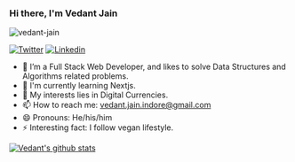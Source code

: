 ### Hi there, I'm **Vedant Jain** 

<p align="left"> <img src="https://komarev.com/ghpvc/?username=Vedantjn&label=Views&color=blue&style=plastic" alt="vedant-jain" /> </p>

[![Twitter](https://img.shields.io/twitter/follow/Vedantjn?style=social)](https://twitter.com/VedantJn)
[![Linkedin](https://img.shields.io/badge/-LinkedIn-blue?style=flat-square&logo=Linkedin&logoColor=white&link=https://www.linkedin.com/in/vedant-jain-192915194/)](https://www.linkedin.com/in/vedant-jain-192915194/)




- 🌱 I’m a Full Stack Web Developer, and likes to solve Data Structures and Algorithms related problems.
- 📗 I'm currently learning Nextjs.
- 💬 My interests lies in Digital Currencies.
- 📫 How to reach me: vedant.jain.indore@gmail.com
- 😄 Pronouns: He/his/him
- ⚡ Interesting fact: I follow vegan lifestyle. 


[![Vedant's github stats](https://github-readme-stats.vercel.app/api?username=Vedantjn&theme=merko&show_icons=true)](https://github.com/Vedantjn/github-readme-stats)
